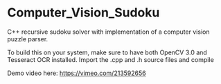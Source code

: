 # Computer_Vision_Sudoku 

C++ recursive sudoku solver with implementation of a computer vision puzzle parser.

To build this on your system, make sure to have both OpenCV 3.0 and Tesseract OCR installed.
Import the .cpp and .h source files and compile

Demo video here: https://vimeo.com/213592656
